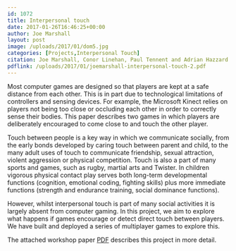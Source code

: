 ```yaml
---
id: 1072
title: Interpersonal touch
date: 2017-01-26T16:46:25+00:00
author: Joe Marshall
layout: post
image: /uploads/2017/01/dom5.jpg
categories: [Projects,Interpersonal Touch]
citation: Joe Marshall, Conor Linehan, Paul Tennent and Adrian Hazzard. **Interpersonal Touch as a Game Interaction Method**, in *Proxemics Workshop at ACM CHI* (2016)
pdflink: /uploads/2017/01/joemarshall-interpersonal-touch-2.pdf
---
```

Most computer games are designed so that players are kept at a safe distance from each other. This is in part due to technological limitations of controllers and sensing devices. For example, the Microsoft Kinect relies on players not being too close or occluding each other in order to correctly sense their bodies. This paper describes two games in which players are deliberately encouraged to come close to and touch the other player. 

Touch between people is a key way in which we communicate socially, from the early bonds developed by caring touch between parent and child, to the many adult uses of touch to communicate friendship, sexual attraction, violent aggression or physical competition. Touch is also a part of many sports and games, such as rugby, martial arts and Twister. In children vigorous physical contact play serves both long-term developmental functions (cognition, emotional coding, fighting skills) plus more immediate functions (strength and endurance training, social dominance functions).

However, whilst interpersonal touch is part of many social activities it is largely absent from computer gaming. In this project, we aim to explore what happens if games encourage or detect direct touch between players. We have built and deployed a series of multiplayer games to explore this.

The attached workshop paper [PDF]({{site.url}}/uploads/2017/01/joemarshall-interpersonal-touch-2.pdf) describes this project in more detail.